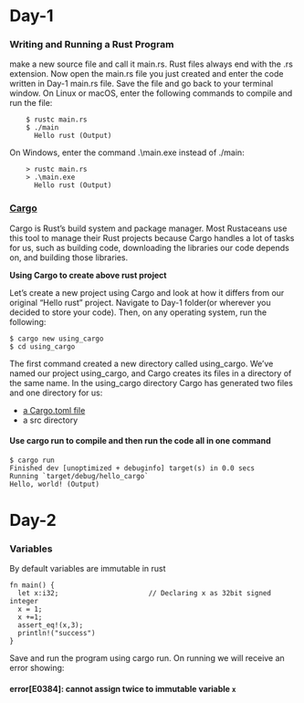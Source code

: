    # Day-1
   ### Writing and Running a Rust Program
   
   make a new source file and call it main.rs. Rust files always end with the .rs extension.
   Now open the main.rs file you just created and enter the code written in Day-1 main.rs file.
   Save the file and go back to your terminal window. 
   On Linux or macOS, enter the following commands to compile and run the file:
   ```
       $ rustc main.rs
       $ ./main
         Hello rust (Output)
   ```
         
         
   On Windows, enter the command .\main.exe instead of ./main:
   ```
       > rustc main.rs
       > .\main.exe
         Hello rust (Output)
   ```     
           
   ### [Cargo](https://doc.rust-lang.org/cargo/guide/index.html)
          
   Cargo is Rust’s build system and package manager. Most Rustaceans use this tool to manage their Rust projects because Cargo handles a lot of tasks for us, such as        building code, downloading the libraries our code depends on, and building those libraries.
         
   **Using Cargo to create above rust project**
   
   Let’s create a new project using Cargo and look at how it differs from our original “Hello rust” project. Navigate to Day-1 folder(or wherever you decided to store 
   your code). Then, on any operating system, run the following:
   
    $ cargo new using_cargo
    $ cd using_cargo
    
   The first command created a new directory called using_cargo. We’ve named our project using_cargo, and Cargo creates its files in a directory of the same name.
   In the using_cargo directory Cargo has generated two files and one directory for us: 
   - [a Cargo.toml file](https://doc.rust-lang.org/cargo/reference/manifest.html)
   - a src directory
  
  #### Use cargo run to compile and then run the code all in one command

    $ cargo run
    Finished dev [unoptimized + debuginfo] target(s) in 0.0 secs
    Running `target/debug/hello_cargo`
    Hello, world! (Output)
    
    

 # Day-2
   ### Variables
   By default variables are immutable in rust
   
    fn main() {
      let x:i32;                      // Declaring x as 32bit signed integer
      x = 1;
      x +=1;
      assert_eq!(x,3);
      println!("success")
    }
   Save and run the program using cargo run. On running we will receive an error showing:
   
   #### error[E0384]: cannot assign twice to immutable variable `x`

     
